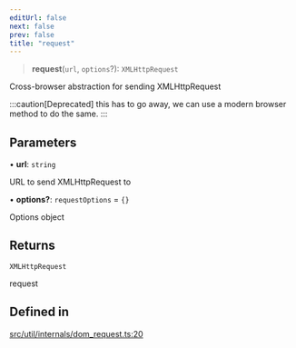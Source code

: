 ```yaml
---
editUrl: false
next: false
prev: false
title: "request"
---
```


> **request**(`url`, `options`?): `XMLHttpRequest`

Cross-browser abstraction for sending XMLHttpRequest

:::caution[Deprecated]
this has to go away, we can use a modern browser method to do the same.
:::

## Parameters

• **url**: `string`

URL to send XMLHttpRequest to

• **options?**: `requestOptions` = `{}`

Options object

## Returns

`XMLHttpRequest`

request

## Defined in

[src/util/internals/dom\_request.ts:20](https://github.com/fabricjs/fabric.js/blob/5c1240d8b4662e45868dd33f385f941de21c8e9c/src/util/internals/dom_request.ts#L20)
